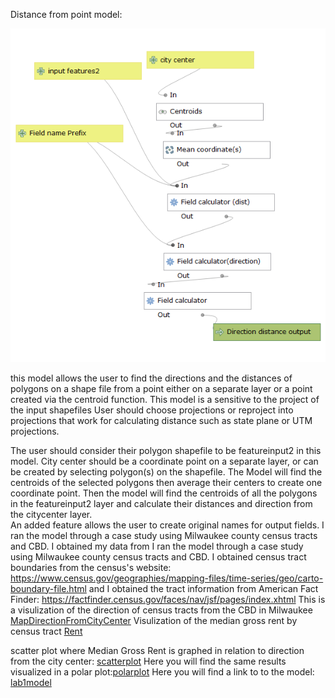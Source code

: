 Distance from point model:

![Image of model](Imageofpointdistancemodel.png)

this model allows the user to find the directions and the distances of polygons on a shape file from a point either on a 
separate layer or a point created via the centroid function. This model is a sensitive to the project of the input shapefiles
User should choose projections or reproject into projections that work for calculating distance such as state plane or UTM 
projections.  

The user should consider their polygon shapefile to be featureinput2 in this model. City center should be a coordinate point 
on a separate layer, or can be created by selecting polygon(s) on the shapefile. The Model will find the centroids of the 
selected polygons then average their centers to create one coordinate point. 
Then the model will find the centroids of all the polygons in the featureinput2 layer and calculate their distances and direction from the citycenter layer.  
An added feature allows the user to create original names for output fields.
I ran the model through a case study using Milwaukee county census tracts and CBD. I obtained my data from I ran the model through a case 
study using Milwaukee county census tracts and CBD. I obtained census tract boundaries from the census's website:
https://www.census.gov/geographies/mapping-files/time-series/geo/carto-boundary-file.html 
and I obtained the tract information from American Fact Finder: https://factfinder.census.gov/faces/nav/jsf/pages/index.xhtml
This is a visulization of the direction of census tracts from the CBD in Milwaukee [MapDirectionFromCityCenter](DirectionFromCityCenterMilwaukeeMetropolitan.png)
Visulization of the median gross rent by census tract [Rent](MedianGrossRentbyCensusTractMilwaukee.png)

scatter plot where Median Gross Rent is graphed in 
relation to direction from the city center: [scatterplot](ScatterPlotRentvsDistance.html)
Here you will find the same results visualized in a polar plot:[polarplot](PolarPlotRentvsDirection.html)
Here you will find a link to to the model: [lab1model](Distance_from_point.model3m.model3)
